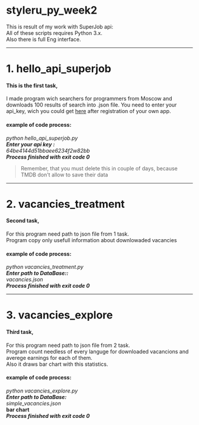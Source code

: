 # styleru_py_week2
This is result of my work with SuperJob api:  
All of these scripts requires Python 3.x.  
Also there is full Eng interface.  
***
# 1. hello_api_superjob #
#### This is the first task, 
I made program wich searchers for programmers from Moscow and downloads 100 results of search into .json file. 
You need to enter your api_key, wich you could get [here](https://api.superjob.ru/) after registration of your own app.  
#### example of code process:    
  *python hello_api_superjob.py*  
  ***Enter your api key :***  
  *64be4144d51bbaee6234f2w82bb*    
  ***Process finished with exit code 0***  
  > Remember, that you must delete this in couple of days, because TMDB don't allow to save their data      
  
***
# 2. vacancies_treatment #
#### Second task,  
For this program need path to json file from 1 task.  
Program copy only usefull information about downlowaded vacancies  
#### example of code process:  
  *python vacancies_treatment.py*  
  ***Enter path to DataBase::***  
  *vacancies.json*   
  ***Process finished with exit code 0***  
  
***
# 3. vacancies_explore #
#### Third task,
For this program need path to json file from 2 task.  
Program count needless of every languge for downloaded vacancions and averege earnings for each of them.  
Also it draws bar chart with this statistics.
#### example of code process:  
  *python vacancies_explore.py*  
  ***Enter path to DataBase:***  
  *simple_vacancies.json*  
  **bar chart**  
  ***Process finished with exit code 0***    
